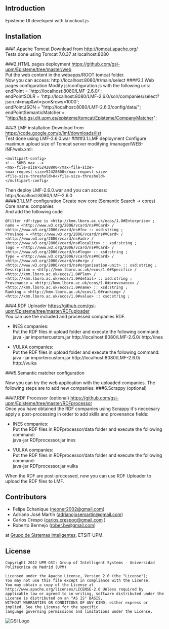 Introduction
---------------------
Episteme UI developed with knockout.js

## Installation

###1.Apache Tomcat
Download from http://tomcat.apache.org/  
Tests done using Tomcat 7.0.37 at localhost:8080

###2.HTML pages deployment
https://github.com/gsi-upm/Episteme/tree/master/web  
Put the web content in the webapps/ROOT tomcat folder.  
Now you can access: http://localhost:8080/#/main/select
####2.1.Web pages configuration
Modify js/configuration.js with the following urls:  
endPoint = 'http://localhost:8080/LMF-2.6.0/';  
endPointSOLR = 'http://localhost:8080/LMF-2.6.0/solr/companies/select?json.nl=map&wt=json&rows=1000';  
endPointJSON = "http://localhost:8080/LMF-2.6.0/config/data/";  
endPointSemanticMatcher = "http://lab.gsi.dit.upm.es/episteme/tomcat/Episteme/CompanyMatcher";  

###3.LMF installation
Download from https://code.google.com/p/lmf/downloads/list  
Test done using LMF-2.6.0.war
####3.1.LMF deployment
Configure maximun upload size of Tomcat server modifying /manager/WEB-INF/web.xml:  

    <multipart-config>
    <!-- 50MB max -->
    <max-file-size>52428800</max-file-size>
    <max-request-size>52428800</max-request-size>
    <file-size-threshold>0</file-size-threshold>
    </multipart-config>

Then deploy LMF-2.6.0.war and you can access: http://localhost:8080/LMF-2.6.0  
####3.1.LMF configuration
Create new core (Semantic Search -> cores)  
Core name: companies  
And add the following code

    @filter rdf:type is <http://kmm.lboro.ac.uk/ecos/1.0#Enterprise> ;
    name = <http://www.w3.org/2006/vcard/ns#VCard> / <http://www.w3.org/2006/vcard/ns#fn> :: xsd:string ;
    Province = <http://www.w3.org/2006/vcard/ns#VCard> / <http://www.w3.org/2006/vcard/ns#adr> / <http://www.w3.org/2006/vcard/ns#locality> :: xsd:string ;
    logo = <http://www.w3.org/2006/vcard/ns#VCard> / <http://www.w3.org/2006/vcard/ns#logo> :: xsd:string ;
    Type = <http://www.w3.org/2006/vcard/ns#VCard> / <http://www.w3.org/2006/vcard/ns#org> / <http://www.w3.org/2006/vcard/ns#organisation-unit> :: xsd:string ;
    Description = <http://kmm.lboro.ac.uk/ecos/1.0#Specific> / <http://kmm.lboro.ac.uk/ecos/1.0#Plan> / <http://kmm.lboro.ac.uk/ecos/1.0#detail> :: xsd:string ;
    Provenance = <http://kmm.lboro.ac.uk/ecos/1.0#provenance> / <http://kmm.lboro.ac.uk/ecos/1.0#name> :: xsd:string ;
    Ranking = <http://kmm.lboro.ac.uk/ecos/1.0#ranking> / <http://kmm.lboro.ac.uk/ecos/1.0#value> :: xsd:string ;

###4.RDF Uploader
https://github.com/gsi-upm/Episteme/tree/master/RDFuploader  
You can use the included and processed companies RDF.  

* INES companies:  
Put the RDF files in upload folder and execute the following command:  
java -jar importercustom.jar http://localhost:8080/LMF-2.6.0/ http://ines  

* VULKA companies:  
Put the RDF files in upload folder and execute the following command:  
java -jar importercustom.jar http://localhost:8080/LMF-2.6.0/ http://vulka  

###5.Semantic matcher configuration


Now you can try the web application with the uploaded companies. The following steps are to add new companies:
###6.Scrappy (optional)

###7.RDF Processor (optional)
https://github.com/gsi-upm/Episteme/tree/master/RDFprocessor  
Once you have obtained the RDF companies using Scrappy it's neccesary apply a post-processing in order to 
add skills and provenance fields:

* INES companies:  
Put the RDF files in RDFprocessor/data folder and execute the following command:  
java-jar RDFprocessor.jar ines  

* VULKA companies:  
Put the RDF files in RDFprocessor/data folder and execute the following command:  
java-jar RDFprocessor.jar vulka  

When the RDF are post-processed, now you can use RDF Uploader to upload the RDF files to LMF.  


## Contributors

* Felipe Echanique (<neoner2002@gmail.com>) 
* Adriano José Martín (adrianojosemartin@gmail.com)  
* Carlos Crespo (carlos.crespog@gmail.com )  
* Roberto Bermejo (rober.bv@gmail.com)  

at [Grupo de Sistemas Inteligentes](http://www.gsi.dit.upm.es/), ETSIT-UPM.


## License

```
Copyright 2012 UPM-GSI: Group of Intelligent Systems - Universidad Politécnica de Madrid (UPM)

Licensed under the Apache License, Version 2.0 (the "License"); 
You may not use this file except in compliance with the License. 
You may obtain a copy of the License at http://www.apache.org/licenses/LICENSE-2.0 Unless required by 
applicable law or agreed to in writing, software distributed under the License is distributed on an "AS IS" BASIS,
WITHOUT WARRANTIES OR CONDITIONS OF ANY KIND, either express or implied. See the License for the specific 
language governing permissions and limitations under the License.
```
![GSI Logo](http://gsi.dit.upm.es/templates/jgsi/images/logo.png)
